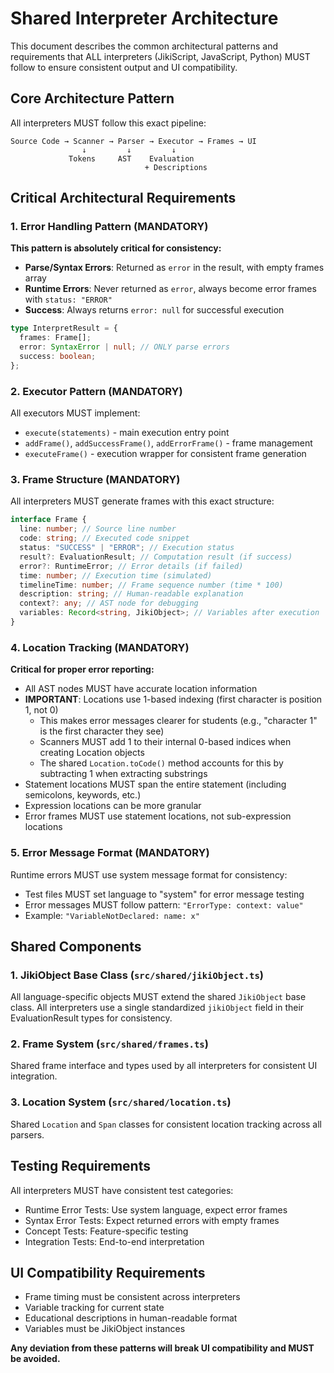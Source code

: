 # Shared Interpreter Architecture

This document describes the common architectural patterns and requirements that ALL interpreters (JikiScript, JavaScript, Python) MUST follow to ensure consistent output and UI compatibility.

## Core Architecture Pattern

All interpreters MUST follow this exact pipeline:

```
Source Code → Scanner → Parser → Executor → Frames → UI
                ↓         ↓         ↓
             Tokens     AST    Evaluation
                              + Descriptions
```

## Critical Architectural Requirements

### 1. Error Handling Pattern (MANDATORY)

**This pattern is absolutely critical for consistency:**

- **Parse/Syntax Errors**: Returned as `error` in the result, with empty frames array
- **Runtime Errors**: Never returned as `error`, always become error frames with `status: "ERROR"`
- **Success**: Always returns `error: null` for successful execution

```typescript
type InterpretResult = {
  frames: Frame[];
  error: SyntaxError | null; // ONLY parse errors
  success: boolean;
};
```

### 2. Executor Pattern (MANDATORY)

All executors MUST implement:

- `execute(statements)` - main execution entry point
- `addFrame()`, `addSuccessFrame()`, `addErrorFrame()` - frame management
- `executeFrame()` - execution wrapper for consistent frame generation

### 3. Frame Structure (MANDATORY)

All interpreters MUST generate frames with this exact structure:

```typescript
interface Frame {
  line: number; // Source line number
  code: string; // Executed code snippet
  status: "SUCCESS" | "ERROR"; // Execution status
  result?: EvaluationResult; // Computation result (if success)
  error?: RuntimeError; // Error details (if failed)
  time: number; // Execution time (simulated)
  timelineTime: number; // Frame sequence number (time * 100)
  description: string; // Human-readable explanation
  context?: any; // AST node for debugging
  variables: Record<string, JikiObject>; // Variables after execution
}
```

### 4. Location Tracking (MANDATORY)

**Critical for proper error reporting:**

- All AST nodes MUST have accurate location information
- **IMPORTANT**: Locations use 1-based indexing (first character is position 1, not 0)
  - This makes error messages clearer for students (e.g., "character 1" is the first character they see)
  - Scanners MUST add 1 to their internal 0-based indices when creating Location objects
  - The shared `Location.toCode()` method accounts for this by subtracting 1 when extracting substrings
- Statement locations MUST span the entire statement (including semicolons, keywords, etc.)
- Expression locations can be more granular
- Error frames MUST use statement locations, not sub-expression locations

### 5. Error Message Format (MANDATORY)

Runtime errors MUST use system message format for consistency:

- Test files MUST set language to "system" for error message testing
- Error messages MUST follow pattern: `"ErrorType: context: value"`
- Example: `"VariableNotDeclared: name: x"`

## Shared Components

### 1. JikiObject Base Class (`src/shared/jikiObject.ts`)

All language-specific objects MUST extend the shared `JikiObject` base class. All interpreters use a single standardized `jikiObject` field in their EvaluationResult types for consistency.

### 2. Frame System (`src/shared/frames.ts`)

Shared frame interface and types used by all interpreters for consistent UI integration.

### 3. Location System (`src/shared/location.ts`)

Shared `Location` and `Span` classes for consistent location tracking across all parsers.

## Testing Requirements

All interpreters MUST have consistent test categories:

- Runtime Error Tests: Use system language, expect error frames
- Syntax Error Tests: Expect returned errors with empty frames
- Concept Tests: Feature-specific testing
- Integration Tests: End-to-end interpretation

## UI Compatibility Requirements

- Frame timing must be consistent across interpreters
- Variable tracking for current state
- Educational descriptions in human-readable format
- Variables must be JikiObject instances

**Any deviation from these patterns will break UI compatibility and MUST be avoided.**
